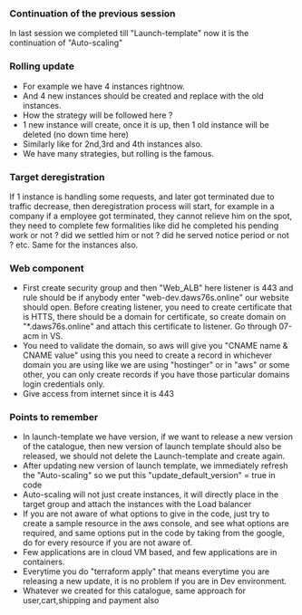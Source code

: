 ### Continuation of the previous session
In last session we completed till "Launch-template" now it is the continuation of "Auto-scaling"

### Rolling update
- For example we have 4 instances rightnow.
- And 4 new instances should be created and replace with the old instances.
- How the strategy will be followed here ?
- 1 new instance will create, once it is up, then 1 old instance will be deleted (no down time here)
- Similarly like for 2nd,3rd and 4th instances also.
- We have many strategies, but rolling is the famous.

### Target deregistration
If 1 instance is handling some requests, and later got terminated due to traffic decrease, then deregistration process will start, for example in a company if a employee got terminated, they cannot relieve him on the spot, they need to complete few formalities like did he completed his pending work or not ? did we settled him or not ? did he served notice period or not ? etc. Same for the instances also.

### Web component
- First create security group and then "Web_ALB" here listener is 443 and rule should be if anybody enter
  "web-dev.daws76s.online" our website should open. Before creating listener, you need to create certificate
  that is HTTS, there should be a domain for certificate, so create domain on "*.daws76s.online" and attach
  this certificate to listener. Go through 07-acm in VS.
- You need to validate the domain, so aws will give you "CNAME name & CNAME value" using this you need to
  create a record in whichever domain you are using like we are using "hostinger" or in "aws" or some other,
  you can only create records if you have those particular domains login credentials only.
- Give access from internet since it is 443

### Points to remember
- In launch-template we have version, if we want to release a new version of the catalogue, then new version of
  launch template should also be released, we should not delete the Launch-template and create again.
- After updating new version of launch template, we immediately refresh the "Auto-scaling" so we put this
  "update_default_version" = true in code
- Auto-scaling will not just create instances, it will directly place in the target group and attach the
  instances with the Load balancer
- If you are not aware of what options to give in the code, just try to create a sample resource in the aws
  console, and see what options are required, and same options put in the code by taking from the google, do
  for every resource if you are not aware of.
- Few applications are in cloud VM based, and few applications are in containers.
- Everytime you do "terraform apply" that means everytime you are releasing a new update, it is no problem if
  you are in Dev environment.
- Whatever we created for this catalogue, same approach for user,cart,shipping and payment also

